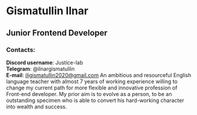 # Gismatullin Ilnar
## Junior Frontend Developer

### Contacts:  
**Discord username**: Justice-lab  
**Telegram**: @ilnargismatullin  
**E-mail**: iligismatullin2020@gmail.com 
An ambitious and resourceful English language teacher with almost 7 years of working experience willing to change my current path for more flexible and innovative profession of Front-end developer. My prior aim is to evolve as a person, to be an outstanding specimen who is able to convert his hard-working character into wealth and success.
